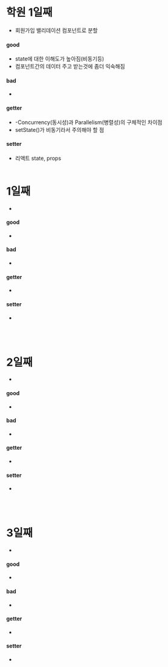 
# 학원 1일째 
- 회원가입 밸리데이션 컴포넌트로 분할

#### good
- state에 대한 이해도가 높아짐(비동기등)
- 컴포넌트간의 데이터 주고 받는것에 좀더 익숙해짐

#### bad
- 

#### getter
- -Concurrency(동시성)과 Parallelism(병렬성)의 구체적인 차이점
- setState()가 비동기라서 주의해야 할 점 

#### setter
- 리액트 state, props
<br /><br />
 
# 1일째 
- 

#### good
- 

#### bad
- 

#### getter
- 

#### setter
- 
<br /><br />

# 2일째 
- 

#### good
- 

#### bad
- 

#### getter
- 

#### setter
- 
<br /><br />

# 3일째 
- 

#### good
- 

#### bad
- 

#### getter
- 

#### setter
- 
<br /><br />